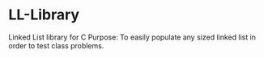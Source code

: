 # LL-Library
Linked List library for C
Purpose:
  To easily populate any sized linked list in order to test class problems.
